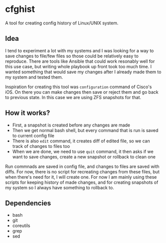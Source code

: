 cfghist
=======
A tool for creating config history of Linux/UNIX system.

Idea
----
I tend to experiment a lot with my systems and I was looking for a way to save changes to file/few files so those could be relatively easy to reproduce.
There are tools like Ansible that could work resonably well for this use case, but writing whole playbook up front took too much time.
I wanted something that would save my changes after I already made them to my system and tested them.  

Inspiration for creating this tool was `configuration` command of Cisco's iOS. On there you can make changes then save or reject them and go back to previous state.
In this case we are using ZFS snapshots for that.  

How it works?
-------------
- First, a snapshot is created before any changes are made
- Then we get normal bash shell, but every command that is run is saved to current config file
- There is also `edit` command, it creates diff of edited file, so we can track of changes to files too
- When we are done, we need to use `quit` command, it then asks if we want to save changes, create a new snapshot or rollback to clean one

Run commnads are saved in config file, and changes to files are saved with diffs. For now, there is no script for recreating changes from these files, but when there's need for it, I will create one.
For now I am mainly using these scripts for keeping history of made changes, and for creating snapshots of my system so I always have something to rollback to.

Dependencies
------------
- bash
- git
- coreutils
- grep
- sed
